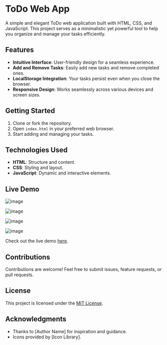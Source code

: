 # ToDo Web App

A simple and elegant ToDo web application built with HTML, CSS, and JavaScript. This project serves as a minimalistic yet powerful tool to help you organize and manage your tasks efficiently.

## Features

- **Intuitive Interface**: User-friendly design for a seamless experience.
- **Add and Remove Tasks**: Easily add new tasks and remove completed ones.
- **LocalStorage Integration**: Your tasks persist even when you close the browser.
- **Responsive Design**: Works seamlessly across various devices and screen sizes.

## Getting Started

1. Clone or fork the repository.
2. Open `index.html` in your preferred web browser.
3. Start adding and managing your tasks.

## Technologies Used

- **HTML**: Structure and content.
- **CSS**: Styling and layout.
- **JavaScript**: Dynamic and interactive elements.

## Live Demo


![image](https://github.com/Rspingale/EzSchedule-Js-web-app/assets/105566017/633c572d-1833-4a60-b7a1-d64b2e0b8174)

![image](https://github.com/Rspingale/EzSchedule-Js-web-app/assets/105566017/96f51bf2-5a7a-409c-a618-5317438b4845)

![image](https://github.com/Rspingale/EzSchedule-Js-web-app/assets/105566017/3df75448-f04f-49fd-b716-df46d74e0067)

![image](https://github.com/Rspingale/EzSchedule-Js-web-app/assets/105566017/5488cc49-f9f9-4346-a928-4524da1c0cc2)



Check out the live demo [here](https://rspingale.github.io/EzSchedule-Js-web-app/).

## Contributions

Contributions are welcome! Feel free to submit issues, feature requests, or pull requests.

## License

This project is licensed under the [MIT License](LICENSE.md).

## Acknowledgments

- Thanks to [Author Name] for inspiration and guidance.
- Icons provided by [Icon Library].
